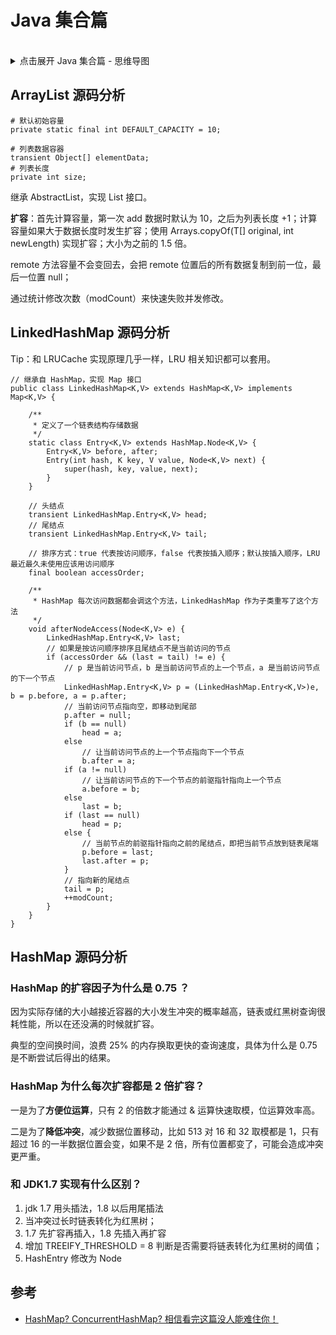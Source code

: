 # Java 集合篇
<br>
<details><summary>点击展开 Java 集合篇 - 思维导图</summary><img src="http://cdn.liufq.com/Fr52hn9iNMOKpfN0u-HynzwdOhBa"  alt="Java队列" /></details>

## ArrayList 源码分析

```
# 默认初始容量
private static final int DEFAULT_CAPACITY = 10;

# 列表数据容器
transient Object[] elementData;
# 列表长度
private int size;
```

继承 AbstractList，实现 List 接口。

**扩容**：首先计算容量，第一次 add 数据时默认为 10，之后为列表长度 +1；计算容量如果大于数据长度时发生扩容；使用 Arrays.copyOf(T[] original, int newLength) 实现扩容；大小为之前的 1.5 倍。

remote 方法容量不会变回去，会把 remote 位置后的所有数据复制到前一位，最后一位置 null；

通过统计修改次数（modCount）来快速失败并发修改。

## LinkedHashMap 源码分析
Tip：和 LRUCache 实现原理几乎一样，LRU 相关知识都可以套用。

```
// 继承自 HashMap，实现 Map 接口
public class LinkedHashMap<K,V> extends HashMap<K,V> implements Map<K,V> {

    /**
     * 定义了一个链表结构存储数据
     */
    static class Entry<K,V> extends HashMap.Node<K,V> {
        Entry<K,V> before, after;
        Entry(int hash, K key, V value, Node<K,V> next) {
            super(hash, key, value, next);
        }
    }

    // 头结点
    transient LinkedHashMap.Entry<K,V> head;
    // 尾结点
    transient LinkedHashMap.Entry<K,V> tail;

    // 排序方式：true 代表按访问顺序，false 代表按插入顺序；默认按插入顺序，LRU 最近最久未使用应该用访问顺序
    final boolean accessOrder;

    /**
     * HashMap 每次访问数据都会调这个方法，LinkedHashMap 作为子类重写了这个方法
     */
    void afterNodeAccess(Node<K,V> e) {
        LinkedHashMap.Entry<K,V> last;
        // 如果是按访问顺序排序且尾结点不是当前访问的节点
        if (accessOrder && (last = tail) != e) {
            // p 是当前访问节点，b 是当前访问节点的上一个节点，a 是当前访问节点的下一个节点
            LinkedHashMap.Entry<K,V> p = (LinkedHashMap.Entry<K,V>)e, b = p.before, a = p.after;
            // 当前访问节点指向空，即移动到尾部
            p.after = null;
            if (b == null)
                head = a;
            else
                // 让当前访问节点的上一个节点指向下一个节点
                b.after = a;
            if (a != null)
                // 让当前访问节点的下一个节点的前驱指针指向上一个节点
                a.before = b;
            else
                last = b;
            if (last == null)
                head = p;
            else {
                // 当前节点的前驱指针指向之前的尾结点，即把当前节点放到链表尾端
                p.before = last;
                last.after = p;
            }
            // 指向新的尾结点
            tail = p;
            ++modCount;
        }
    }
}
```

## HashMap 源码分析
### HashMap 的扩容因子为什么是 0.75 ？
因为实际存储的大小越接近容器的大小发生冲突的概率越高，链表或红黑树查询很耗性能，所以在还没满的时候就扩容。

典型的空间换时间，浪费 25% 的内存换取更快的查询速度，具体为什么是 0.75 是不断尝试后得出的结果。

### HashMap 为什么每次扩容都是 2 倍扩容？
一是为了**方便位运算**，只有 2 的倍数才能通过 & 运算快速取模，位运算效率高。

二是为了**降低冲突**，减少数据位置移动，比如 513 对 16 和 32 取模都是 1，只有超过 16 的一半数据位置会变，如果不是 2 倍，所有位置都变了，可能会造成冲突更严重。

### 和 JDK1.7 实现有什么区别？

1. jdk 1.7 用头插法，1.8 以后用尾插法
1. 当冲突过长时链表转化为红黑树；
1. 1.7 先扩容再插入，1.8 先插入再扩容
2. 增加 TREEIFY_THRESHOLD = 8 判断是否需要将链表转化为红黑树的阈值；
3. HashEntry 修改为 Node

## 参考
* [HashMap? ConcurrentHashMap? 相信看完这篇没人能难住你！](https://crossoverjie.top/2018/07/23/java-senior/ConcurrentHashMap/)